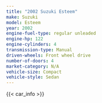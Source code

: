 ```yaml
---
title: "2002 Suzuki Esteem"
make: Suzuki
model: Esteem
year: 2002
engine-fuel-type: regular unleaded
engine-hp: 122
engine-cylinders: 4
transmission-type: Manual
driven-wheels: Front wheel drive
number-of-doors: 4
market-category: N/A
vehicle-size: Compact
vehicle-style: Sedan
---
```


{{< car_info >}}
